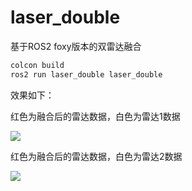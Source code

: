 # laser_double
基于ROS2 foxy版本的双雷达融合



```bash
colcon build
ros2 run laser_double laser_double
```



效果如下：

红色为融合后的雷达数据，白色为雷达1数据

![](/home/fang/Downloads/下载1.png)



红色为融合后的雷达数据，白色为雷达2数据

![](/home/fang/Downloads/2.png)
